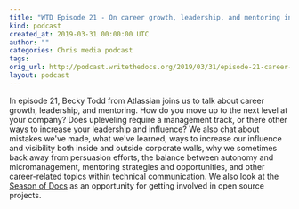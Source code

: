 ```yaml
---
title: "WTD Episode 21 - On career growth, leadership, and mentoring in Tech Writing "
kind: podcast
created_at: 2019-03-31 00:00:00 UTC
author: ""
categories: Chris media podcast
tags:
orig_url: http://podcast.writethedocs.org/2019/03/31/episode-21-career-growth-leadership-mentoring-technical-writing/
layout: podcast
---
```


In episode 21, Becky Todd from Atlassian joins us to talk about career growth, leadership, and mentoring. How do you move up to the next level at your company? Does upleveling require a management track, or there other ways to increase your leadership and influence? We also chat about mistakes we've made, what we've learned, ways to increase our influence and visibility both inside and outside corporate walls, why we sometimes back away from persuasion efforts, the balance between autonomy and micromanagement, mentoring strategies and opportunities, and other career-related topics within technical communication. We also look at the <a href='https://developers.google.com/season-of-docs/'>Season of Docs</a> as an opportunity for getting involved in open source projects.
